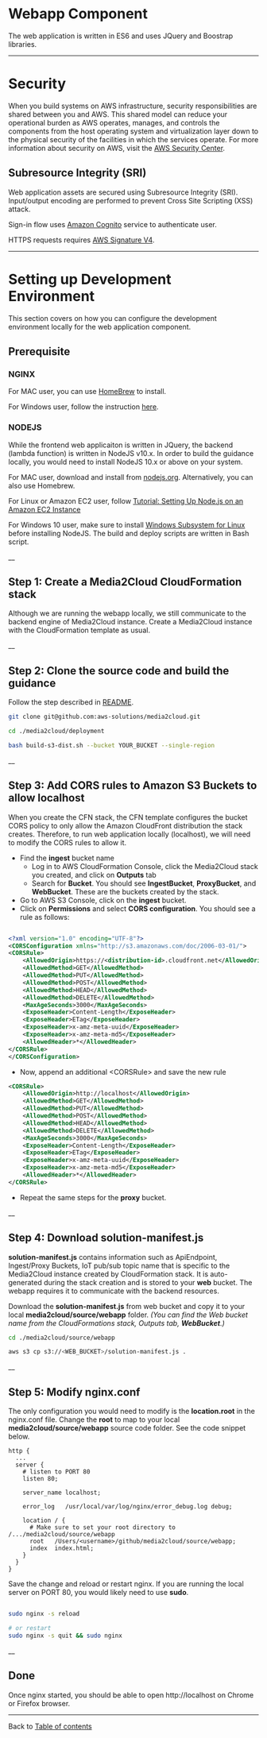 # Webapp Component

The web application is written in ES6 and uses JQuery and Boostrap libraries.

___

# Security

When you build systems on AWS infrastructure, security responsibilities are shared between you and AWS. This shared model can reduce your operational burden as AWS operates, manages, and controls the components from the host operating system and virtualization layer down to the physical security of the facilities in which the services operate. For more information about security on AWS, visit the [AWS Security Center](https://aws.amazon.com/security).

## Subresource Integrity (SRI)
Web application assets are secured using Subresource Integrity (SRI). Input/output encoding are performed to prevent Cross Site Scripting (XSS) attack.

Sign-in flow uses [Amazon Cognito](https://aws.amazon.com/cognito/) service to authenticate user.

HTTPS requests requires [AWS Signature V4](https://docs.aws.amazon.com/general/latest/gr/signature-version-4.html).

___

# Setting up Development Environment

This section covers on how you can configure the development environment locally for the web application component.

## Prerequisite

### NGINX

For MAC user, you can use [HomeBrew](https://www.sylvaindurand.org/setting-up-a-nginx-web-server-on-macos/) to install.

For Windows user, follow the instruction [here](http://nginx.org/en/docs/windows.html).


### NODEJS

While the frontend web applicaiton is written in JQuery, the backend (lambda function) is written in NodeJS v10.x. In order to build the guidance locally, you would need to install NodeJS 10.x or above on your system.

For MAC user, download and install from [nodejs.org](https://nodejs.org/en/download/). Alternatively, you can also use Homebrew.

For Linux or Amazon EC2 user, follow [Tutorial: Setting Up Node.js on an Amazon EC2 Instance](https://docs.aws.amazon.com/sdk-for-javascript/v2/developer-guide/setting-up-node-on-ec2-instance.html)

For Windows 10 user, make sure to install [Windows Subsystem for Linux](https://docs.microsoft.com/en-us/windows/wsl/install-win10) before installing NodeJS. The build and deploy scripts are written in Bash script.

__

## Step 1: Create a Media2Cloud CloudFormation stack

Although we are running the webapp locally, we still communicate to the backend engine of Media2Cloud instance. Create a Media2Cloud instance with the CloudFormation template as usual.

__

## Step 2: Clone the source code and build the guidance

Follow the step described in [README](../../README.md).

```bash
git clone git@github.com:aws-solutions/media2cloud.git

cd ./media2cloud/deployment

bash build-s3-dist.sh --bucket YOUR_BUCKET --single-region

```
__

## Step 3: Add CORS rules to Amazon S3 Buckets to allow localhost

When you create the CFN stack, the CFN template configures the bucket CORS policy to only allow the Amazon CloudFront distribution the stack creates. Therefore, to run web application locally (localhost), we will need to modify the CORS rules to allow it.

* Find the **ingest** bucket name
  * Log in to AWS CloudFormation Console, click the Media2Cloud stack you created, and click on **Outputs** tab
  * Search for **Bucket**. You should see **IngestBucket**, **ProxyBucket**, and **WebBucket**. These are the buckets created by the stack.
* Go to AWS S3 Console, click on the **ingest** bucket.
* Click on **Permissions** and select **CORS configuration**. You should see a rule as follows:

```xml

<?xml version="1.0" encoding="UTF-8"?>
<CORSConfiguration xmlns="http://s3.amazonaws.com/doc/2006-03-01/">
<CORSRule>
    <AllowedOrigin>https://<distribution-id>.cloudfront.net</AllowedOrigin>
    <AllowedMethod>GET</AllowedMethod>
    <AllowedMethod>PUT</AllowedMethod>
    <AllowedMethod>POST</AllowedMethod>
    <AllowedMethod>HEAD</AllowedMethod>
    <AllowedMethod>DELETE</AllowedMethod>
    <MaxAgeSeconds>3000</MaxAgeSeconds>
    <ExposeHeader>Content-Length</ExposeHeader>
    <ExposeHeader>ETag</ExposeHeader>
    <ExposeHeader>x-amz-meta-uuid</ExposeHeader>
    <ExposeHeader>x-amz-meta-md5</ExposeHeader>
    <AllowedHeader>*</AllowedHeader>
</CORSRule>
</CORSConfiguration>

```

* Now, append an additional \<CORSRule\> and save the new rule

```xml
<CORSRule>
    <AllowedOrigin>http://localhost</AllowedOrigin>
    <AllowedMethod>GET</AllowedMethod>
    <AllowedMethod>PUT</AllowedMethod>
    <AllowedMethod>POST</AllowedMethod>
    <AllowedMethod>HEAD</AllowedMethod>
    <AllowedMethod>DELETE</AllowedMethod>
    <MaxAgeSeconds>3000</MaxAgeSeconds>
    <ExposeHeader>Content-Length</ExposeHeader>
    <ExposeHeader>ETag</ExposeHeader>
    <ExposeHeader>x-amz-meta-uuid</ExposeHeader>
    <ExposeHeader>x-amz-meta-md5</ExposeHeader>
    <AllowedHeader>*</AllowedHeader>
</CORSRule>

```

* Repeat the same steps for the **proxy** bucket.

__

## Step 4: Download solution-manifest.js

**solution-manifest.js** contains information such as ApiEndpoint, Ingest/Proxy Buckets, IoT pub/sub topic name that is specific to the Media2Cloud instance created by CloudFormation stack. It is auto-generated during the stack creation and is stored to your **web** bucket. The webapp requires it to communicate with the backend resources.

Download the **solution-manifest.js** from web bucket and copy it to your local **media2cloud/source/webapp** folder. _(You can find the Web bucket name from the CloudFormations stack,  Outputs tab, **WebBucket**.)_

```bash
cd ./media2cloud/source/webapp

aws s3 cp s3://<WEB_BUCKET>/solution-manifest.js .

```

__

## Step 5: Modify nginx.conf

The only configuration you would need to modify is the **location.root** in the nginx.conf file. Change the **root** to map to your local **media2cloud/source/webapp** source code folder. See the code snippet below.

```nginx
http {
  ...
  server {
    # listen to PORT 80
    listen 80;

    server_name localhost;

    error_log   /usr/local/var/log/nginx/error_debug.log debug;

    location / {
      # Make sure to set your root directory to /.../media2cloud/source/webapp
      root   /Users/<username>/github/media2cloud/source/webapp;
      index  index.html;
    }
  }
}

```

Save the change and reload or restart nginx.
If you are running the local server on PORT 80, you would likely need to use **sudo**.

```bash

sudo nginx -s reload

# or restart
sudo nginx -s quit && sudo nginx

```

__

## Done

Once nginx started, you should be able to open http://localhost on Chrome or Firefox browser.


___

Back to [Table of contents](../../README.md#table-of-contents)

